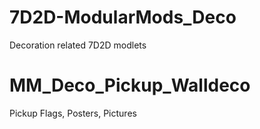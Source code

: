 # 7D2D-ModularMods_Deco
Decoration related 7D2D modlets

# MM_Deco_Pickup_Walldeco
Pickup Flags, Posters, Pictures
